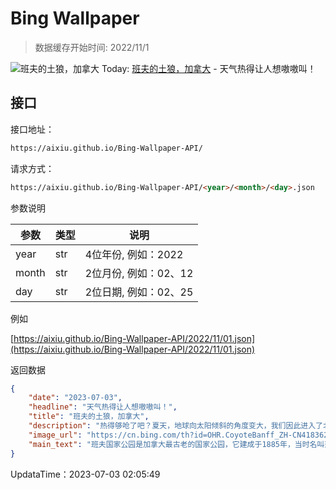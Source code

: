 # Bing Wallpaper

> 数据缓存开始时间: 2022/11/1

![班夫的土狼，加拿大](https://cn.bing.com/th?id=OHR.CoyoteBanff_ZH-CN4183627255_1920x1080.webp)
Today: [班夫的土狼，加拿大](https://cn.bing.com/th?id=OHR.CoyoteBanff_ZH-CN4183627255_1920x1080.webp) - 天气热得让人想嗷嗷叫！

## 接口

接口地址：

```html
https://aixiu.github.io/Bing-Wallpaper-API/
```

请求方式：

```html
https://aixiu.github.io/Bing-Wallpaper-API/<year>/<month>/<day>.json
```

参数说明

| 参数 | 类型 | 说明 |
| - | - | - |
| year | str | 4位年份, 例如：2022 |
| month | str | 2位月份, 例如：02、12 |
| day | str | 2位日期, 例如：02、25 |

例如

[https://aixiu.github.io/Bing-Wallpaper-API/2022/11/01.json](https://aixiu.github.io/Bing-Wallpaper-API/2022/11/01.json)

返回数据

```json
{
    "date": "2023-07-03",
    "headline": "天气热得让人想嗷嗷叫！",
    "title": "班夫的土狼，加拿大",
    "description": "热得够呛了吧？夏天，地球向太阳倾斜的角度变大，我们因此进入了北半球一年中最炎热的时节。在英语里，三伏天被称为“dog days”，这个词源自天狼星，也就是大犬座α星。夏季的黎明时分，我们可以在东方的地平线上看到天狼星。作为大犬星座的一部分，天狼星是夜空中最亮的恒星。不过，今天图片中的动物可并非犬类，而是一只郊狼。",
    "image_url": "https://cn.bing.com/th?id=OHR.CoyoteBanff_ZH-CN4183627255_1920x1080.webp",
    "main_text": "班夫国家公园是加拿大最古老的国家公园，它建成于1885年，当时名叫落基山脉公园。"
}
```

UpdataTime：2023-07-03 02:05:49
